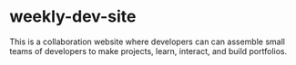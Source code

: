 # weekly-dev-site
This is a collaboration website where developers can can assemble small teams of developers to make projects, learn, interact, and build portfolios.
